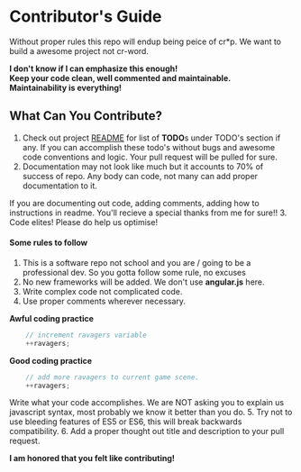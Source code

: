 # Contributor's Guide

Without proper rules this repo will endup being peice of cr*p. We want to build a awesome project not cr-word.

**I don't know if I can emphasize this enough!**
<br>
**Keep your code clean, well commented and maintainable.**
<br>
**Maintainability is everything!**


## What Can You Contribute? 
1. Check out project [README](https://github.com/primeninja/yelp-camp-advanced/blob/master/readme.md) for list of **TODO**s under TODO's section if any. If you can accomplish these todo's without bugs and awesome code conventions and logic. Your pull request will be pulled for sure.
2. Documentation may not look like much but it accounts to 70% of success of repo. Any body can code, not many can add proper documentation to it. 

If you are documenting out code, adding comments, adding how to instructions in readme. You'll recieve a special thanks from me for sure!!
3. Code elites! Please do help us optimise! 




#### Some rules to follow
1. This is a software repo not school and you are / going to be a professional dev. So you gotta follow some rule, no excuses    
2. No new frameworks will be added. We don't use **angular.js** here. 
3. Write complex code not complicated code.
4. Use proper comments wherever necessary.
  
**Awful coding practice**
``` javascript
    // increment ravagers variable
    ++ravagers;
```

**Good coding practice**
``` javascript
    // add more ravagers to current game scene.
    ++ravagers;
```

Write what your code accomplishes. We are NOT asking you to explain us javascript syntax, most probably we know it better than you do.
5. Try not to use bleeding features of ES5 or ES6, this will break backwards compatibility.
6. Add a proper thought out title and description to your pull request. 

**I am honored that you felt like contributing!**



